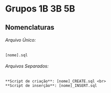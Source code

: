 # Grupos 1B 3B 5B

## Nomenclaturas
###### Arquivo Único:
    [nome].sql

###### Arquivos Separados:
    **Script de criação**: [nome]_CREATE.sql <br>
    **Script de inserção**: [nome]_INSERT.sql
